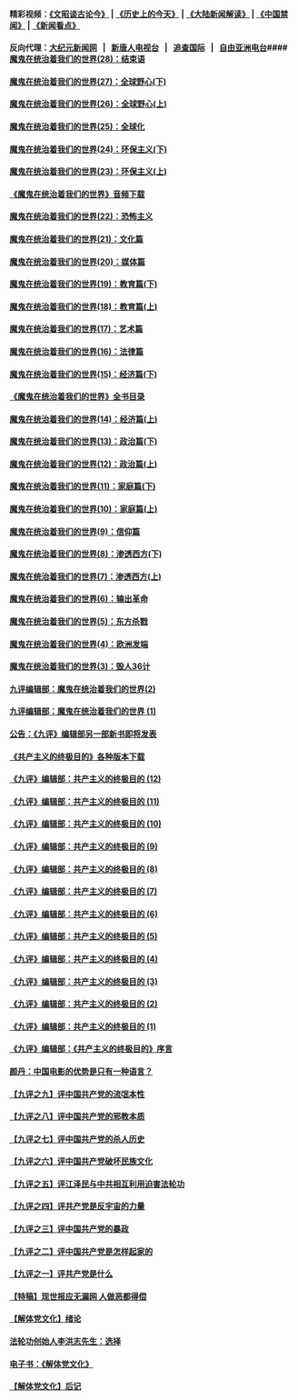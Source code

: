 #### 精彩视频：[《文昭谈古论今》](http://95.179.137.68/wenzhao) | [《历史上的今天》](http://95.179.137.68/today-in-history) | [《大陆新闻解读》](http://95.179.137.68/ntdtv-comedy) | [《中国禁闻》](http://95.179.137.68/ntdtv-news) | [《新闻看点》](http://95.179.137.68/news-insight) 

 #### 反向代理：[大纪元新闻网](http://95.179.137.68:10080/) &nbsp;&nbsp;|&nbsp;&nbsp; [新唐人电视台](http://95.179.137.68:8000/) &nbsp;&nbsp;|&nbsp;&nbsp; [追查国际](http://95.179.137.68:10010/) &nbsp;&nbsp;|&nbsp;&nbsp; [自由亚洲电台](http://95.179.137.68:9800/)#### [魔鬼在统治着我们的世界(28)：结束语](../pages/nsc422/n10936246.md?t=02161321) 

#### [魔鬼在统治着我们的世界(27)：全球野心(下)](../pages/nsc422/n10928319.md?t=02161321) 

#### [魔鬼在统治着我们的世界(26)：全球野心(上)](../pages/nsc422/n10900318.md?t=02161321) 

#### [魔鬼在统治着我们的世界(25)：全球化](../pages/nsc422/n10788205.md?t=02161321) 

#### [魔鬼在统治着我们的世界(24)：环保主义(下)](../pages/nsc422/n10695307.md?t=02161321) 

#### [魔鬼在统治着我们的世界(23)：环保主义(上)](../pages/nsc422/n10688613.md?t=02161321) 

#### [《魔鬼在统治着我们的世界》音频下载](../pages/nsc422/n10635553.md?t=02161321) 

#### [魔鬼在统治着我们的世界(22)：恐怖主义](../pages/nsc422/n10614727.md?t=02161321) 

#### [魔鬼在统治着我们的世界(21)：文化篇](../pages/nsc422/n10597706.md?t=02161321) 

#### [魔鬼在统治着我们的世界(20)：媒体篇](../pages/nsc422/n10586579.md?t=02161321) 

#### [魔鬼在统治着我们的世界(19)：教育篇(下)](../pages/nsc422/n10564808.md?t=02161321) 

#### [魔鬼在统治着我们的世界(18)：教育篇(上)](../pages/nsc422/n10526970.md?t=02161321) 

#### [魔鬼在统治着我们的世界(17)：艺术篇](../pages/nsc422/n10499093.md?t=02161321) 

#### [魔鬼在统治着我们的世界(16)：法律篇](../pages/nsc422/n10485969.md?t=02161321) 

#### [魔鬼在统治着我们的世界(15)：经济篇(下)](../pages/nsc422/n10469975.md?t=02161321) 

#### [《魔鬼在统治着我们的世界》全书目录](../pages/nsc422/n10464261.md?t=02161321) 

#### [魔鬼在统治着我们的世界(14)：经济篇(上)](../pages/nsc422/n10457370.md?t=02161321) 

#### [魔鬼在统治着我们的世界(13)：政治篇(下)](../pages/nsc422/n10448270.md?t=02161321) 

#### [魔鬼在统治着我们的世界(12)：政治篇(上)](../pages/nsc422/n10444576.md?t=02161321) 

#### [魔鬼在统治着我们的世界(11)：家庭篇(下)](../pages/nsc422/n10440961.md?t=02161321) 

#### [魔鬼在统治着我们的世界(10)：家庭篇(上)](../pages/nsc422/n10435448.md?t=02161321) 

#### [魔鬼在统治着我们的世界(9)：信仰篇](../pages/nsc422/n10432159.md?t=02161321) 

#### [魔鬼在统治着我们的世界(8)：渗透西方(下)](../pages/nsc422/n10429603.md?t=02161321) 

#### [魔鬼在统治着我们的世界(7)：渗透西方(上)](../pages/nsc422/n10426013.md?t=02161321) 

#### [魔鬼在统治着我们的世界(6)：输出革命](../pages/nsc422/n10421536.md?t=02161321) 

#### [魔鬼在统治着我们的世界(5)：东方杀戮](../pages/nsc422/n10417707.md?t=02161321) 

#### [魔鬼在统治着我们的世界(4)：欧洲发端](../pages/nsc422/n10414890.md?t=02161321) 

#### [魔鬼在统治着我们的世界(3)：毁人36计](../pages/nsc422/n10411583.md?t=02161321) 

#### [九评编辑部：魔鬼在统治着我们的世界(2)](../pages/nsc422/n10410036.md?t=02161321) 

#### [九评编辑部：魔鬼在统治着我们的世界 (1)](../pages/nsc422/n10406825.md?t=02161321) 

#### [公告：《九评》编辑部另一部新书即将发表](../pages/nsc422/n10405104.md?t=02161321) 

#### [《共产主义的终极目的》各种版本下载](../pages/nsc422/n10022138.md?t=02161321) 

#### [《九评》编辑部：共产主义的终极目的 (12)](../pages/nsc422/n9933272.md?t=02161321) 

#### [《九评》编辑部：共产主义的终极目的 (11)](../pages/nsc422/n9924973.md?t=02161321) 

#### [《九评》编辑部：共产主义的终极目的 (10)](../pages/nsc422/n9920883.md?t=02161321) 

#### [《九评》编辑部：共产主义的终极目的 (9)](../pages/nsc422/n9916363.md?t=02161321) 

#### [《九评》编辑部：共产主义的终极目的 (8)](../pages/nsc422/n9912488.md?t=02161321) 

#### [《九评》编辑部：共产主义的终极目的 (7)](../pages/nsc422/n9901176.md?t=02161321) 

#### [《九评》编辑部：共产主义的终极目的 (6)](../pages/nsc422/n9899359.md?t=02161321) 

#### [《九评》编辑部：共产主义的终极目的 (5)](../pages/nsc422/n9893174.md?t=02161321) 

#### [《九评》编辑部：共产主义的终极目的 (4)](../pages/nsc422/n9891246.md?t=02161321) 

#### [《九评》编辑部：共产主义的终极目的 (3)](../pages/nsc422/n9879879.md?t=02161321) 

#### [《九评》编辑部：共产主义的终极目的 (2)](../pages/nsc422/n9876205.md?t=02161321) 

#### [《九评》编辑部：共产主义的终极目的 (1)](../pages/nsc422/n9865857.md?t=02161321) 

#### [《九评》编辑部：《共产主义的终极目的》序言](../pages/nsc422/n9862666.md?t=02161321) 

#### [颜丹：中国电影的优势是只有一种语言？](../pages/nsc422/n9583062.md?t=02161321) 

#### [【九评之九】评中国共产党的流氓本性](../pages/nsc422/n737542.md?t=02161321) 

#### [【九评之八】评中国共产党的邪教本质](../pages/nsc422/n735942.md?t=02161321) 

#### [【九评之七】评中国共产党的杀人历史](../pages/nsc422/n733806.md?t=02161321) 

#### [【九评之六】评中国共产党破坏民族文化](../pages/nsc422/n731667.md?t=02161321) 

#### [【九评之五】评江泽民与中共相互利用迫害法轮功](../pages/nsc422/n730058.md?t=02161321) 

#### [【九评之四】评共产党是反宇宙的力量](../pages/nsc422/n727814.md?t=02161321) 

#### [【九评之三】评中国共产党的暴政](../pages/nsc422/n725597.md?t=02161321) 

#### [【九评之二】评中国共产党是怎样起家的](../pages/nsc422/n723946.md?t=02161321) 

#### [【九评之一】评共产党是什么](../pages/nsc422/n722529.md?t=02161321) 

#### [【特稿】现世报应无漏网 人做恶都得偿](../pages/nsc422/n4215167.md?t=02161321) 

#### [【解体党文化】绪论](../pages/nsc422/n1449356.md?t=02161321) 

#### [法轮功创始人李洪志先生：选择](../pages/nsc422/n3580738.md?t=02161321) 

#### [电子书：《解体党文化》](../pages/nsc422/n1573484.md?t=02161321) 

#### [【解体党文化】后记](../pages/nsc422/n1531999.md?t=02161321) 

